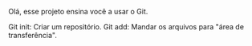 Olá, esse projeto ensina você a usar o Git.

Git init: Criar um repositório.
Git add: Mandar os arquivos para "área de transferência".
